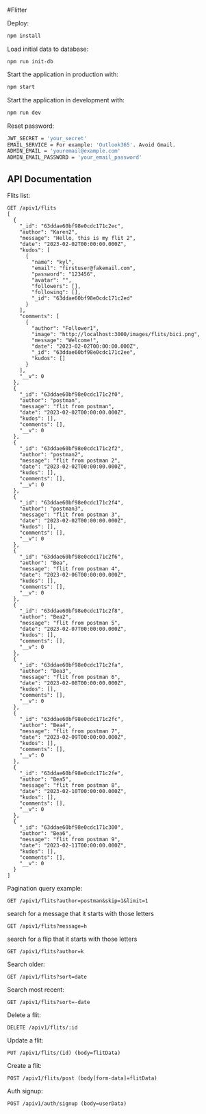 #Flitter

Deploy:

```sh
npm install
```

Load initial data to database:

```
npm run init-db
```

Start the application in production with:

```sh
npm start
```

Start the application in development with:

```sh
npm run dev
```
Reset password: 

```sh
JWT_SECRET = 'your_secret'
EMAIL_SERVICE = For example: 'Outlook365'. Avoid Gmail.
ADMIN_EMAIL = 'youremail@example.com'
ADMIN_EMAIL_PASSWORD = 'your_email_password'
```

## API Documentation

Flits list:
```
GET /apiv1/flits
[
  {
    "_id": "63ddae60bf98e0cdc171c2ec",
    "author": "Karen2",
    "message": "Hello, this is my flit 2",
    "date": "2023-02-02T00:00:00.000Z",
    "kudos": [
      {
        "name": "kyl",
        "email": "firstuser@fakemail.com",
        "password": "123456",
        "avatar": "",
        "followers": [],
        "following": [],
        "_id": "63ddae60bf98e0cdc171c2ed"
      }
    ],
    "comments": [
      {
        "author": "Follower1",
        "image": "http://localhost:3000/images/flits/bici.png",
        "message": "Welcome!",
        "date": "2023-02-02T00:00:00.000Z",
        "_id": "63ddae60bf98e0cdc171c2ee",
        "kudos": []
      }
    ],
    "__v": 0
  },
  {
    "_id": "63ddae60bf98e0cdc171c2f0",
    "author": "postman",
    "message": "flit from postman",
    "date": "2023-02-02T00:00:00.000Z",
    "kudos": [],
    "comments": [],
    "__v": 0
  },
  {
    "_id": "63ddae60bf98e0cdc171c2f2",
    "author": "postman2",
    "message": "flit from postman 2",
    "date": "2023-02-02T00:00:00.000Z",
    "kudos": [],
    "comments": [],
    "__v": 0
  },
  {
    "_id": "63ddae60bf98e0cdc171c2f4",
    "author": "postman3",
    "message": "flit from postman 3",
    "date": "2023-02-02T00:00:00.000Z",
    "kudos": [],
    "comments": [],
    "__v": 0
  },
  {
    "_id": "63ddae60bf98e0cdc171c2f6",
    "author": "Bea",
    "message": "flit from postman 4",
    "date": "2023-02-06T00:00:00.000Z",
    "kudos": [],
    "comments": [],
    "__v": 0
  },
  {
    "_id": "63ddae60bf98e0cdc171c2f8",
    "author": "Bea2",
    "message": "flit from postman 5",
    "date": "2023-02-07T00:00:00.000Z",
    "kudos": [],
    "comments": [],
    "__v": 0
  },
  {
    "_id": "63ddae60bf98e0cdc171c2fa",
    "author": "Bea3",
    "message": "flit from postman 6",
    "date": "2023-02-08T00:00:00.000Z",
    "kudos": [],
    "comments": [],
    "__v": 0
  },
  {
    "_id": "63ddae60bf98e0cdc171c2fc",
    "author": "Bea4",
    "message": "flit from postman 7",
    "date": "2023-02-09T00:00:00.000Z",
    "kudos": [],
    "comments": [],
    "__v": 0
  },
  {
    "_id": "63ddae60bf98e0cdc171c2fe",
    "author": "Bea5",
    "message": "flit from postman 8",
    "date": "2023-02-10T00:00:00.000Z",
    "kudos": [],
    "comments": [],
    "__v": 0
  },
  {
    "_id": "63ddae60bf98e0cdc171c300",
    "author": "Bea6",
    "message": "flit from postman 9",
    "date": "2023-02-11T00:00:00.000Z",
    "kudos": [],
    "comments": [],
    "__v": 0
  }
]
```

Pagination query example:

```
GET /apiv1/flits?author=postman&skip=1&limit=1

```

search for a message that it starts with those letters

```
GET /apiv1/flits?message=h

```


search for a flip that it starts with those letters

```
GET /apiv1/flits?author=k

```


Search older:

```
GET /apiv1/flits?sort=date
```

Search most recent:

```
GET /apiv1/flits?sort=-date
```

Delete a flit:

```
DELETE /apiv1/flits/:id
```

Update a flit:

```
PUT /apiv1/flits/(id) (body=flitData)
```

Create a flit:

```
POST /apiv1/flits/post (body[form-data]=flitData)
```

Auth signup:

```
POST /apiv1/auth/signup (body=userData)
```
